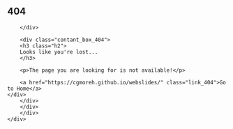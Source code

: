 <section class="page_404">
	<div class="container">
		<div class="row">	
		<div class="col-sm-12 ">
		<div class="col-sm-10 col-sm-offset-1  text-center">
		<div class="four_zero_four_bg">
			<h1 class="text-center ">404</h1>
		
		
		</div>
		
		<div class="contant_box_404">
		<h3 class="h2">
		Looks like you're lost...
		</h3>
		
		<p>The page you are looking for is not available!</p>
		
		<a href="https://cgmoreh.github.io/webslides/" class="link_404">Go to Home</a>
	</div>
		</div>
		</div>
		</div>
	</div>
</section>
